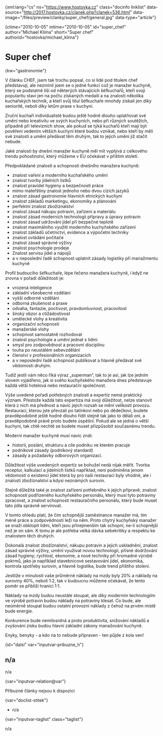 
{xml:lang="cs" ns="https://www.hostovka.cz" class="docinfo linklist" data-source="http://2017.hostovka.cz/clanek.php?clanek=536.html" data-image="/files/preview/clanky/super_chef/general.jpg" data-type="article"}

{ctime="2010-10-05" mtime="2010-10-05" id="super\_chef" author="Michael Klíma" short="Super chef" authorid="hostovka/michael\_klima"}

# Super chef 

{kw="gastronomie"}

V článku CHEF, jsem tak trochu popsal, co si lidé pod titulem chef představují, ale nezmínil jsem se o jedné funkci což je manažer kuchyně, který se podstatně liší od některých stávajících šéfkuchařů, kteří svoji popularitu staví jen na počtu získaných medailí a na znalosti několika kuchařských technik, a kteří svůj titul šéfkuchaře mnohdy získali jen díky senioritě, neboli díky letům praxe v kuchyni. 

Zruční kuchaři individualisté budou ještě hodně dlouho uplatňovat své umění nebo kreativitu ve svých kuchyních, nebo při různých soutěžích, případně při televizních show, ale pokud se týká kuchařů kteří mají být pověřeni vedením větších kuchyní které budou vznikat, nebo kteří by měli své znalosti a umění předávat těm druhým, tak to jejich umění již stačit nebude. 

Jaké znalosti by dnešní manažer kuchyně měl mít vyplývá z celkového trendu pohostinství, který můžeme v EU očekávat v příštím století. 

Předpokládané znalosti a schopnosti dnešního manažera kuchyně: 

  * znalost vaření a moderního kuchařského umění 
  * znalost tvorby jídelních lístků 
  * znalost pravidel hygieny a bezpečnosti práce 
  * mimo mateřštiny znalost jednoho nebo dvou cizích jazyků 
  * znalost zásad gastronomie hlavních etnických kuchyní 
  * znalost základů marketingu, ekonomiky a plánování 
  * perfektní znalost zbožíznalství 
  * znalost zásad nákupu potravin, zařízení a materiálu 
  * znalost zásad moderních technologii přípravy a úpravy potravin 
  * znalost zásad udržování jídel při bezpečné teplotě 
  * znalost maximálního využití moderního kuchyňského zařízení 
  * znalost základů účetnictví, evidence a výpočetní techniky 
  * znalost ovládání počítače 
  * znalost zásad správné výživy 
  * znalost psychologie prodeje 
  * Znalost servisu jídel a nápojů 
  * a v neposlední řadě schopnost uplatnit zásady logistiky při manažmentu kuchyně 

Profil budoucího šéfkuchaře, lépe řečeno manažera kuchyně, i když ne zrovna v pořadí důležitosti je: 

  * vrozená inteligence 
  * základní všeobecné vzdělání 
  * vyšší odborné vzdělání 
  * odborná zkušenost a praxe 
  * odvaha, fantazie, poctivost, pravdomluvnost, pracovitost 
  * široký obzor a ctižádostivost 
  * umělecké vlohy a kreativita 
  * organizační schopnosti 
  * manažerské vlohy 
  * schopnost samostatně rozhodovat 
  * znalost psychologie a umění jednat s lidmi 
  * smysl pro zodpovědnost a pracovní disciplínu 
  * touha po neustálém sebevzdělání 
  * členství v profesionálních organizacích 
  * a v neposlední řadě schopnost publikovat a hlavně předávat své vědomosti druhým. 

Tudíž jestli vám něco říká výraz „superman“, tak to je asi, jak lze jedním slovem vyjádřeno, jak si svého kuchyňského manažera dnes představuje každá větší hotelová nebo restaurační společnost. 

Výše uvedené pořadí potřebných znalostí a expertíz nemá praktický význam. Přestože každá tato expertiza má svoji důležitost, nelze stanovit která z nich má přednost a navíc jejich rozsah se mění velikostí provozu. Restauraci, kterou jste převzali po tatínkovi nebo po dědečkovi, budete pravděpodobně ještě hodně dlouho řídit stejně tak jako to dělali oni, a pravděpodobně právě proto budete úspěšní. Pokud ale se jedná o větší kuchyni, tak chtě nechtě se budete muset přizpůsobit současnému trendu. 

Moderní manažer kuchyně musí navíc znát: 

  * historii, poslání, strukturu a cíle podniku ve kterém pracuje 
  * podnikové zásady (podnikový standard) 
  * zásady a požadavky odborových organizací. 

Důležitost výše uvedených expertíz se bohužel nedá nijak měřit. Tvorba receptur, kalkulací a jídelních lístků například, není podmíněna jenom vědomosti o existenci jídel která by pro naši restauraci byly vhodné, ale i znalostí zbožíznalství a kdysi neznámých surovin. 

Stejně důležitá také je znalost zařízení potřebného k jejich přípravě; znalost schopností podřízeného kuchyňského personálu, který musí tyto potraviny zpracovat, a znalost schopností restauračního personálu, který bude muset tato jídla správně servírovat. 

V tomto ohledu platí, že čím schopnější zaměstnance manažer má, tím méně práce a zodpovědnosti leží na něm. Proto chytrý kuchyňský manažer se snaží obklopit lidmi, kteří jsou přinejmenším tak schopní, ne-li schopnější než je on sám. K tomu je ale potřeba velká dávka sebekritiky a respektu ke znalostem těch druhých. 

Dokonalá znalost zbožíznalství, nákupu potravin a jejich uskladnění, znalost zásad správné výživy, umění využívat novou technologii, přísné dodržování zásad hygieny; rychlost, ekonomie, a nové techniky při hromadné výrobě pokrmů, jako je například stavebnicové sestavování jídel, ekonomika, kontrola spotřeby surovin, a hlavně logistika, bude trend příštího stolení. 

Jestliže v minulosti vaše průměrné náklady na mzdy byly 20% a náklady na suroviny 40%, neboli 1:2, tak v budoucnu můžeme očekávat, že tento poměr se přiblíží hranici 1:1. 

Náklady na mzdy budou neustále stoupat, ale díky moderním technologiím ve výrobě potravin budou náklady na potraviny klesat. Co bude, ale neúměrně stoupat budou ostatní provozní náklady z čehož na prvém místě bude energie. 

Konkurence bude nemilosrdná a proto produktivita, snižování nákladů a zvyšování zisku budou hlavní základní zákony manažování kuchyně. 

Enyky, benyky - a kdo na to nebude připraven - ten půjde z kola ven! 

{id="dalsi" var="inputvar-pribuzne_h"}

## n/a 

n/a 

{var="inputvar-relation@var"}

Příbuzné články nejsou k dispozici 

{var="doclist-stitek"}

  * n/a 

{var="inputvar-taglist" class="taglist"}

n/a

